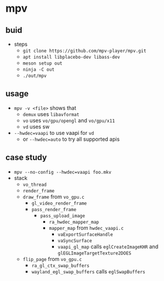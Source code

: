 mpv
===

## buid

- steps
  - `git clone https://github.com/mpv-player/mpv.git`
  - `apt install libplacebo-dev libass-dev`
  - `meson setup out`
  - `ninja -C out`
  - `./out/mpv`

## usage

- `mpv -v <file>` shows that
  - `demux` uses `libavformat`
  - `vo` uses `vo/gpu/opengl` and `vo/gpu/x11`
  - `vd` uses sw
- `--hwdec=vaapi` to use vaapi for `vd`
  - or `--hwdec=auto` to try all supported apis

## case study

- `mpv --no-config --hwdec=vaapi foo.mkv`
- stack
  - `vo_thread`
  - `render_frame`
  - `draw_frame` from `vo_gpu.c`
    - `gl_video_render_frame`
    - `pass_render_frame`
      - `pass_upload_image`
        - `ra_hwdec_mapper_map`
        - `mapper_map` from `hwdec_vaapi.c`
          - `vaExportSurfaceHandle`
          - `vaSyncSurface`
          - `vaapi_gl_map` calls `eglCreateImageKHR` and
            `glEGLImageTargetTexture2DOES`
  - `flip_page` from `vo_gpu.c`
    - `ra_gl_ctx_swap_buffers`
    - `wayland_egl_swap_buffers` calls `eglSwapBuffers`
